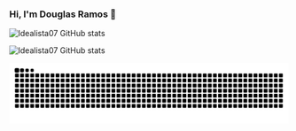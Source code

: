 ### Hi, I'm Douglas Ramos 👋

<!--
**idealista07/idealista07** is a ✨ _special_ ✨ repository because its `README.md` (this file) appears on your GitHub profile.

Here are some ideas to get you started:

- 🔭 I’m currently working on ...
- 🌱 I’m currently learning ...
- 👯 I’m looking to collaborate on ...
- 🤔 I’m looking for help with ...
- 💬 Ask me about ...
- 📫 How to reach me: ...
- 😄 Pronouns: ...
- ⚡ Fun fact: ...
-->
<!--Quadro com Contador-->
![Idealista07 GitHub stats](https://github-readme-stats.vercel.app/api?username=Idealista07&show_icons=true&bg_color=00000000)
<!--Quadro de linguagens-->
![Idealista07 GitHub stats](https://github-readme-stats.vercel.app/api/top-langs/?username=Idealista07&layout=compact&langs_count&show_icons=true&bg_color=00000000)
<!--Cobrinha-->
![Snake_animation](https://github.com/idealista07/idealista07/blob/output/github-contribution-grid-snake.svg)
